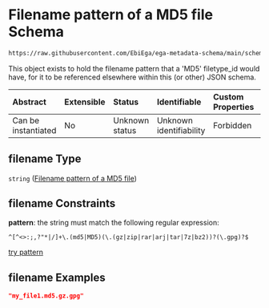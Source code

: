 # Filename pattern of a MD5 file Schema

```txt
https://raw.githubusercontent.com/EbiEga/ega-metadata-schema/main/schemas/EGA.common-definitions.json#/definitions/filename-filetype-pattern-check/anyOf/26/properties/filename
```

This object exists to hold the filename pattern that a 'MD5' filetype\_id would have, for it to be referenced elsewhere within this (or other) JSON schema.

| Abstract            | Extensible | Status         | Identifiable            | Custom Properties | Additional Properties | Access Restrictions | Defined In                                                                                           |
| :------------------ | :--------- | :------------- | :---------------------- | :---------------- | :-------------------- | :------------------ | :--------------------------------------------------------------------------------------------------- |
| Can be instantiated | No         | Unknown status | Unknown identifiability | Forbidden         | Allowed               | none                | [EGA.common-definitions.json\*](../../../schemas/EGA.common-definitions.json "open original schema") |

## filename Type

`string` ([Filename pattern of a MD5 file](ega-12-definitions-check-filetype-checks-based-on-its-filename-anyof-md5-filename-pattern-check-properties-filename-pattern-of-a-md5-file.md))

## filename Constraints

**pattern**: the string must match the following regular expression:&#x20;

```regexp
^[^<>:;,?"*|/]+\.(md5|MD5)(\.(gz|zip|rar|arj|tar|7z|bz2))?(\.gpg)?$
```

[try pattern](https://regexr.com/?expression=%5E%5B%5E%3C%3E%3A%3B%2C%3F%22*%7C%2F%5D%2B%5C.\(md5%7CMD5\)\(%5C.\(gz%7Czip%7Crar%7Carj%7Ctar%7C7z%7Cbz2\)\)%3F\(%5C.gpg\)%3F%24 "try regular expression with regexr.com")

## filename Examples

```json
"my_file1.md5.gz.gpg"
```
